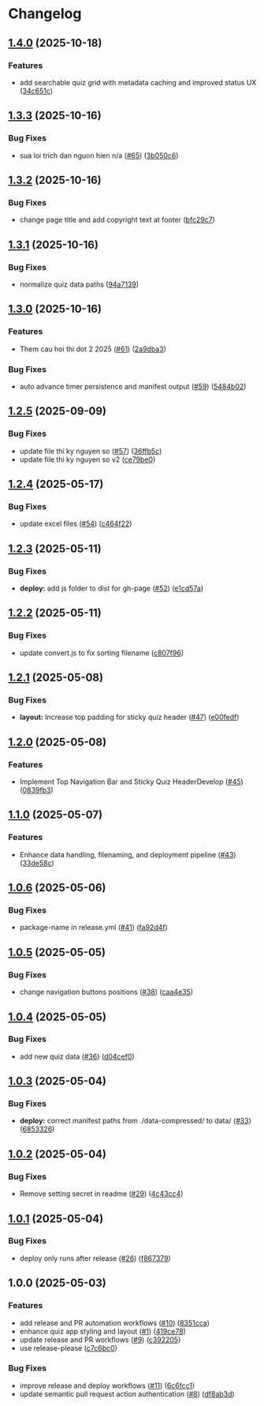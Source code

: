 # Changelog

## [1.4.0](https://github.com/uybinhphan/quiz-nghiep-vu/compare/v1.3.3...v1.4.0) (2025-10-18)


### Features

* add searchable quiz grid with metadata caching and improved status UX ([34c651c](https://github.com/uybinhphan/quiz-nghiep-vu/commit/34c651ca178716d053e463b78cad0dba054c8404))

## [1.3.3](https://github.com/uybinhphan/quiz-nghiep-vu/compare/v1.3.2...v1.3.3) (2025-10-16)


### Bug Fixes

* sua loi trich dan nguon hien n/a ([#65](https://github.com/uybinhphan/quiz-nghiep-vu/issues/65)) ([3b050c6](https://github.com/uybinhphan/quiz-nghiep-vu/commit/3b050c613ed3f8f0e1d8f46d7497baead1234e33))

## [1.3.2](https://github.com/uybinhphan/quiz-nghiep-vu/compare/v1.3.1...v1.3.2) (2025-10-16)


### Bug Fixes

* change page title and add copyright text at footer ([bfc29c7](https://github.com/uybinhphan/quiz-nghiep-vu/commit/bfc29c74d2ac997feac56053af8ad6216ec1adfe))

## [1.3.1](https://github.com/uybinhphan/quiz-nghiep-vu/compare/v1.3.0...v1.3.1) (2025-10-16)


### Bug Fixes

* normalize quiz data paths ([94a7139](https://github.com/uybinhphan/quiz-nghiep-vu/commit/94a713939e1863da6cf283d4bcca03e134b43a04))

## [1.3.0](https://github.com/uybinhphan/quiz-nghiep-vu/compare/v1.2.5...v1.3.0) (2025-10-16)


### Features

* Them cau hoi thi dot 2 2025 ([#61](https://github.com/uybinhphan/quiz-nghiep-vu/issues/61)) ([2a9dba3](https://github.com/uybinhphan/quiz-nghiep-vu/commit/2a9dba39989636d64929f9124ed06e3703cd23fb))


### Bug Fixes

* auto advance timer persistence and manifest output ([#59](https://github.com/uybinhphan/quiz-nghiep-vu/issues/59)) ([5484b02](https://github.com/uybinhphan/quiz-nghiep-vu/commit/5484b02b68ec3593c3d4556bf8f37cd25e6c184e))

## [1.2.5](https://github.com/uybinhphan/quiz-nghiep-vu/compare/v1.2.4...v1.2.5) (2025-09-09)


### Bug Fixes

* update file thi ky nguyen so ([#57](https://github.com/uybinhphan/quiz-nghiep-vu/issues/57)) ([36ffb5c](https://github.com/uybinhphan/quiz-nghiep-vu/commit/36ffb5cfe23fbc00fd69624bb0b7f9210f6cf048))
* update file thi ky nguyen so v2 ([ce79be0](https://github.com/uybinhphan/quiz-nghiep-vu/commit/ce79be0da965384bfbd2853aff355adbee51acb3))

## [1.2.4](https://github.com/uybinhphan/quiz-nghiep-vu/compare/v1.2.3...v1.2.4) (2025-05-17)


### Bug Fixes

* update excel files ([#54](https://github.com/uybinhphan/quiz-nghiep-vu/issues/54)) ([c464f22](https://github.com/uybinhphan/quiz-nghiep-vu/commit/c464f22cc44458d54879937594f3e01c6c2b1657))

## [1.2.3](https://github.com/uybinhphan/quiz-nghiep-vu/compare/v1.2.2...v1.2.3) (2025-05-11)


### Bug Fixes

* **deploy:** add js folder to dist for gh-page ([#52](https://github.com/uybinhphan/quiz-nghiep-vu/issues/52)) ([e1cd57a](https://github.com/uybinhphan/quiz-nghiep-vu/commit/e1cd57a794303762e5934b6f10785c601e429279))

## [1.2.2](https://github.com/uybinhphan/quiz-nghiep-vu/compare/v1.2.1...v1.2.2) (2025-05-11)


### Bug Fixes

* update convert.js to fix sorting filename ([c807f96](https://github.com/uybinhphan/quiz-nghiep-vu/commit/c807f964e09ab601fb0400ccec7612f2aaced757))

## [1.2.1](https://github.com/uybinhphan/quiz-nghiep-vu/compare/v1.2.0...v1.2.1) (2025-05-08)


### Bug Fixes

* **layout:** Increase top padding for sticky quiz header ([#47](https://github.com/uybinhphan/quiz-nghiep-vu/issues/47)) ([e00fedf](https://github.com/uybinhphan/quiz-nghiep-vu/commit/e00fedf015b1beba259812b7067d34debba6e1cf))

## [1.2.0](https://github.com/uybinhphan/quiz-nghiep-vu/compare/v1.1.0...v1.2.0) (2025-05-08)


### Features

* Implement Top Navigation Bar and Sticky Quiz HeaderDevelop ([#45](https://github.com/uybinhphan/quiz-nghiep-vu/issues/45)) ([0839fb3](https://github.com/uybinhphan/quiz-nghiep-vu/commit/0839fb349bdeb31cb260cda00812a974583d7cbd))

## [1.1.0](https://github.com/uybinhphan/quiz-nghiep-vu/compare/v1.0.6...v1.1.0) (2025-05-07)


### Features

* Enhance data handling, filenaming, and deployment pipeline ([#43](https://github.com/uybinhphan/quiz-nghiep-vu/issues/43)) ([33de58c](https://github.com/uybinhphan/quiz-nghiep-vu/commit/33de58c834b25f1ffe908a58c0c9125d20eff852))

## [1.0.6](https://github.com/uybinhphan/quiz-nghiep-vu/compare/v1.0.5...v1.0.6) (2025-05-06)


### Bug Fixes

* package-name in release.yml ([#41](https://github.com/uybinhphan/quiz-nghiep-vu/issues/41)) ([fa92d4f](https://github.com/uybinhphan/quiz-nghiep-vu/commit/fa92d4f82ac98ba10fa9e0f9148fb81b798d6087))

## [1.0.5](https://github.com/uybinhphan/quiz-nghiep-vu/compare/v1.0.4...v1.0.5) (2025-05-05)


### Bug Fixes

* change navigation buttons positions ([#38](https://github.com/uybinhphan/quiz-nghiep-vu/issues/38)) ([caa4e35](https://github.com/uybinhphan/quiz-nghiep-vu/commit/caa4e350aed5632f6c91877d9555863230496b03))

## [1.0.4](https://github.com/uybinhphan/quiz-nghiep-vu/compare/v1.0.3...v1.0.4) (2025-05-05)


### Bug Fixes

* add new quiz data ([#36](https://github.com/uybinhphan/quiz-nghiep-vu/issues/36)) ([d04cef0](https://github.com/uybinhphan/quiz-nghiep-vu/commit/d04cef06545d572af4c4f99385eca0eb140b5f11))

## [1.0.3](https://github.com/uybinhphan/quiz-nghiep-vu/compare/v1.0.2...v1.0.3) (2025-05-04)


### Bug Fixes

* **deploy:** correct manifest paths from ./data-compressed/ to data/ ([#33](https://github.com/uybinhphan/quiz-nghiep-vu/issues/33)) ([6853326](https://github.com/uybinhphan/quiz-nghiep-vu/commit/68533269275ba9d253c3ff5d2aaecaf842e64626))

## [1.0.2](https://github.com/uybinhphan/quiz-nghiep-vu/compare/v1.0.1...v1.0.2) (2025-05-04)


### Bug Fixes

* Remove setting secret in readme ([#29](https://github.com/uybinhphan/quiz-nghiep-vu/issues/29)) ([4c43cc4](https://github.com/uybinhphan/quiz-nghiep-vu/commit/4c43cc44ec4daff0deb99be84934f6fff167ba86))

## [1.0.1](https://github.com/uybinhphan/quiz-nghiep-vu/compare/v1.0.0...v1.0.1) (2025-05-04)


### Bug Fixes

* deploy only runs after release ([#26](https://github.com/uybinhphan/quiz-nghiep-vu/issues/26)) ([f867379](https://github.com/uybinhphan/quiz-nghiep-vu/commit/f867379bf62b069afe228dadd1a9249502dc97fb))

## 1.0.0 (2025-05-03)


### Features

* add release and PR automation workflows ([#10](https://github.com/uybinhphan/quiz-nghiep-vu/issues/10)) ([8351cca](https://github.com/uybinhphan/quiz-nghiep-vu/commit/8351ccac0cc972363123c5a96530cc1ad1288562))
* enhance quiz app styling and layout ([#1](https://github.com/uybinhphan/quiz-nghiep-vu/issues/1)) ([419ce78](https://github.com/uybinhphan/quiz-nghiep-vu/commit/419ce78cc46b7d9bd14acb33f81bd8517e4c379d))
* update release and PR workflows ([#9](https://github.com/uybinhphan/quiz-nghiep-vu/issues/9)) ([c392205](https://github.com/uybinhphan/quiz-nghiep-vu/commit/c392205be77737700d245cf9de0946ec7abfa61e))
* use release-please ([c7c6bc0](https://github.com/uybinhphan/quiz-nghiep-vu/commit/c7c6bc0c3c10fd103efcaf194a35883da5d82e1d))


### Bug Fixes

* improve release and deploy workflows ([#11](https://github.com/uybinhphan/quiz-nghiep-vu/issues/11)) ([6c6fcc1](https://github.com/uybinhphan/quiz-nghiep-vu/commit/6c6fcc1841728032a6495fc8a24a2346896c4683))
* update semantic pull request action authentication ([#8](https://github.com/uybinhphan/quiz-nghiep-vu/issues/8)) ([df8ab3d](https://github.com/uybinhphan/quiz-nghiep-vu/commit/df8ab3df16b8564ae730cfe57d84c327c857abc0))
